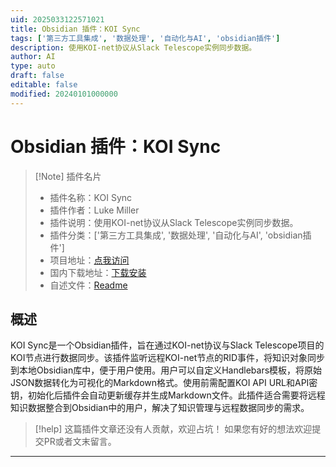 ```yaml
---
uid: 2025033122571021
title: Obsidian 插件：KOI Sync
tags: ['第三方工具集成', '数据处理', '自动化与AI', 'obsidian插件']
description: 使用KOI-net协议从Slack Telescope实例同步数据。
author: AI
type: auto
draft: false
editable: false
modified: 20240101000000
---
```


# Obsidian 插件：KOI Sync

> [!Note] 插件名片
> - 插件名称：KOI Sync
> - 插件作者：Luke Miller
> - 插件说明：使用KOI-net协议从Slack Telescope实例同步数据。
> - 插件分类：['第三方工具集成', '数据处理', '自动化与AI', 'obsidian插件']
> - 项目地址：[点我访问](https://github.com/metagov/koi-obsidian-plugin)
> - 国内下载地址：[下载安装](https://pkmer.cn/products/plugin/pluginMarket/?koi-sync)
> - 自述文件：[Readme](https://ghproxy.net/https://raw.githubusercontent.com/metagov/koi-obsidian-plugin/master/README.md)



## 概述

KOI Sync是一个Obsidian插件，旨在通过KOI-net协议与Slack Telescope项目的KOI节点进行数据同步。该插件监听远程KOI-net节点的RID事件，将知识对象同步到本地Obsidian库中，便于用户使用。用户可以自定义Handlebars模板，将原始JSON数据转化为可视化的Markdown格式。使用前需配置KOI API URL和API密钥，初始化后插件会自动更新缓存并生成Markdown文件。此插件适合需要将远程知识数据整合到Obsidian中的用户，解决了知识管理与远程数据同步的需求。


> [!help] 
> 这篇插件文章还没有人贡献，欢迎占坑！
> 如果您有好的想法欢迎提交PR或者文末留言。
> 

---



